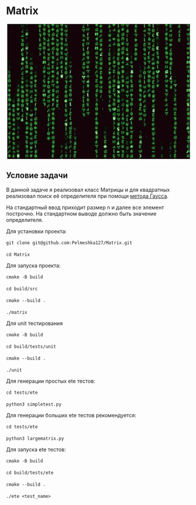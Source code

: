 # Matrix

<p align="center">
<img src=Images/code-purpose-of-life.gif>
</p>

## Условие задачи

В данной задаче я реализовал класс Матрицы и для квадратных реализовал поиск её определителя при помощи [метода Гаусса](https://ru.wikipedia.org/wiki/Метод_Гаусса_—_Жордана).

На стандартный ввод приходит размер n и далее все элемент построчно. На стандартном выводе должно быть значение определителя.

Для установки проекта:

```
git clone git@github.com:Pelmeshka127/Matrix.git

cd Matrix
```

Для запуска проекта:

```
cmake -B build

cd build/src

cmake --build .

./matrix

```

Для unit тестирования

```
cmake -B build

cd build/tests/unit

cmake --build .

./unit
```

Для генерации простых ete тестов:

```
cd tests/ete

python3 simpletest.py
```

Для генерации больших ete тестов рекомендуется:

```
cd tests/ete

python3 largematrix.py
```

Для запуска ete тестов:

```
cmake -B build

cd build/tests/ete

cmake --build .

./ete <test_name>
```